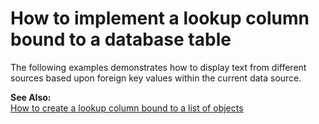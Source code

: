 # How to implement a lookup column bound to a database table


<p>The following examples demonstrates how to display text from different sources based upon foreign key values within the current data source.</p><p><strong>See Also:</strong><br />
<a href="https://www.devexpress.com/Support/Center/p/E1862">How to create a lookup column bound to a list of objects</a></p>

<br/>


